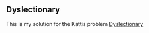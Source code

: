## Dyslectionary

This is my solution for the Kattis problem [Dyslectionary](https://open.kattis.com/problems/dyslectionary?tab=metadata)
